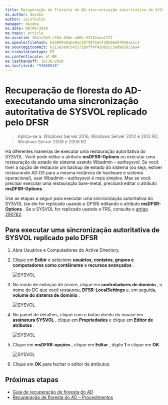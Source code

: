 ```yaml
---
title: Recuperação de floresta do AD-sincronização autoritativa do SYSVOL
ms.author: daveba
author: iainfoulds
manager: daveba
ms.date: 08/09/2018
ms.topic: article
ms.assetid: 38a1c543-c76d-4b8e-a06b-53742aaa172f
ms.openlocfilehash: 63b894e8abe0ac50f59f5ebf38566d97050a11c4
ms.sourcegitcommit: b115e5edc545571b6ff4f42082cc3ed965815ea4
ms.translationtype: MT
ms.contentlocale: pt-BR
ms.lasthandoff: 10/30/2020
ms.locfileid: "93068018"
---
```

# <a name="ad-forest-recovery---performing-an-authoritative-synchronization-of-dfsr-replicated-sysvol"></a>Recuperação de floresta do AD-executando uma sincronização autoritativa de SYSVOL replicado pelo DFSR

>Aplica-se a: Windows Server 2016, Windows Server 2012 e 2012 R2, Windows Server 2008 e 2008 R2

Há diferentes maneiras de executar uma restauração autoritativa do SYSVOL. Você pode editar o atributo **msDFSR-Options** ou executar uma restauração de estado do sistema usando Wbadmin – authsysvol. Se você tiver a opção de restaurar um backup de estado do sistema (ou seja, estiver restaurando AD DS para a mesma instância de hardware e sistema operacional), usar Wbadmin – authsysvol é mais simples. Mas se você precisar executar uma restauração bare-metal, precisará editar o atributo **msDFSR-Options** .

Use as etapas a seguir para executar uma sincronização autoritativa do SYSVOL (se ele for replicado usando o DFSR) editando o atributo **msDFSR-Options** . Se o SYSVOL for replicado usando o FRS, consulte o [artigo 290762](https://go.microsoft.com/fwlink/?LinkId=148443).

## <a name="to-perform-an-authoritative-synchronization-of-dfsr-replicated-sysvol"></a>Para executar uma sincronização autoritativa de SYSVOL replicado pelo DFSR

1. Abra Usuários e Computadores do Active Directory.
2. Clique em **Exibir** e selecione **usuários, contatos, grupos e computadores como contêineres** e **recursos avançados** .

   ![SYSVOL](media/AD-Forest-Recovery-Authoritative-Recovery-SYSVOL/sysvol1.png)

3. No modo de exibição de árvore, clique em **controladores de domínio** , o nome do DC que você restaurou, **DFSR-LocalSettings** e, em seguida, **volume do sistema de domínio** .

   ![SYSVOL](media/AD-Forest-Recovery-Authoritative-Recovery-SYSVOL/sysvol2.png)

4. No painel de detalhes, clique com o botão direito do mouse em **assinatura SYSVOL** , clique em **Propriedades** e clique em **Editor de atributos** .

   ![SYSVOL](media/AD-Forest-Recovery-Authoritative-Recovery-SYSVOL/sysvol3.png)

5. Clique em **msDFSR-opções** , clique em **Editar** , digite **1** e clique em **OK**

   ![SYSVOL](media/AD-Forest-Recovery-Authoritative-Recovery-SYSVOL/sysvol4.png)

6. Clique em **OK** para fechar o editor de atributos.

## <a name="next-steps"></a>Próximas etapas

- [Guia de recuperação de floresta do AD](AD-Forest-Recovery-Guide.md)
- [Recuperação de floresta do AD – Procedimentos](AD-Forest-Recovery-Procedures.md)
